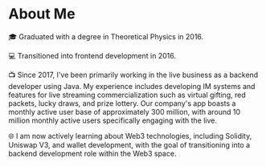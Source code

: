 # About Me

🎓 Graduated with a degree in Theoretical Physics in 2016.

💻 Transitioned into frontend development in 2016.

📺 Since 2017, I've been primarily working in the live business as a backend developer using Java.
My experience includes developing IM systems and features for live streaming commercialization such as virtual gifting, red packets, lucky draws, and prize lottery. 
Our company's app boasts a monthly active user base of approximately 300 million, with around 10 million monthly active users specifically engaging with the live.

🌐 I am now actively learning about Web3 technologies, including Solidity, Uniswap V3, and wallet development,
with the goal of transitioning into a backend development role within the Web3 space.
